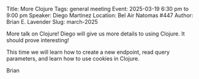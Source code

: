 Title: More Clojure
Tags: general meeting
Event: 2025-03-19 6:30 pm to 9:00 pm
Speaker: Diego Martinez
Location: Bel Air Natomas #447
Author: Brian E. Lavender
Slug: march-2025

More talk on Clojure! Diego will give us more details to using Clojure. It should prove interesting!

This time we will learn how to create a new endpoint, read query parameters, and learn how to use cookies in Clojure.

Brian
